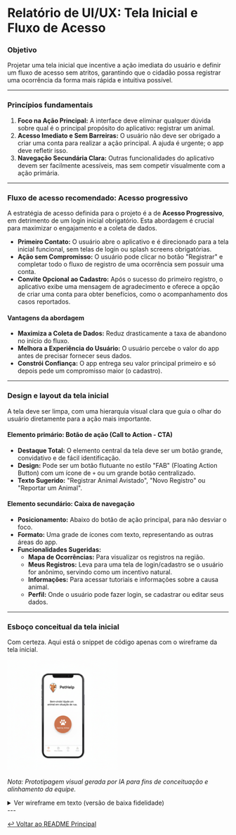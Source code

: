 # Relatório de UI/UX: Tela Inicial e Fluxo de Acesso

### **Objetivo**
Projetar uma tela inicial que incentive a ação imediata do usuário e definir um fluxo de acesso sem atritos, garantindo que o cidadão possa registrar uma ocorrência da forma mais rápida e intuitiva possível.

---

### **Princípios fundamentais**

1.  **Foco na Ação Principal:** A interface deve eliminar qualquer dúvida sobre qual é o principal propósito do aplicativo: registrar um animal.
2.  **Acesso Imediato e Sem Barreiras:** O usuário não deve ser obrigado a criar uma conta para realizar a ação principal. A ajuda é urgente; o app deve refletir isso.
3.  **Navegação Secundária Clara:** Outras funcionalidades do aplicativo devem ser facilmente acessíveis, mas sem competir visualmente com a ação primária.

---

### **Fluxo de acesso recomendado: Acesso progressivo**

A estratégia de acesso definida para o projeto é a de **Acesso Progressivo**, em detrimento de um login inicial obrigatório. Esta abordagem é crucial para maximizar o engajamento e a coleta de dados.

-   **Primeiro Contato:** O usuário abre o aplicativo e é direcionado para a tela inicial funcional, sem telas de login ou splash screens obrigatórias.
-   **Ação sem Compromisso:** O usuário pode clicar no botão "Registrar" e completar todo o fluxo de registro de uma ocorrência sem possuir uma conta.
-   **Convite Opcional ao Cadastro:** Após o sucesso do primeiro registro, o aplicativo exibe uma mensagem de agradecimento e oferece a opção de criar uma conta para obter benefícios, como o acompanhamento dos casos reportados.

#### **Vantagens da abordagem**

-   **Maximiza a Coleta de Dados:** Reduz drasticamente a taxa de abandono no início do fluxo.
-   **Melhora a Experiência do Usuário:** O usuário percebe o valor do app antes de precisar fornecer seus dados.
-   **Constrói Confiança:** O app entrega seu valor principal primeiro e só depois pede um compromisso maior (o cadastro).

---

### **Design e layout da tela inicial**

A tela deve ser limpa, com uma hierarquia visual clara que guia o olhar do usuário diretamente para a ação mais importante.

#### **Elemento primário: Botão de ação (Call to Action - CTA)**

-   **Destaque Total:** O elemento central da tela deve ser um botão grande, convidativo e de fácil identificação.
-   **Design:** Pode ser um botão flutuante no estilo "FAB" (Floating Action Button) com um ícone de `+` ou um grande botão centralizado.
-   **Texto Sugerido:** "Registrar Animal Avistado", "Novo Registro" ou "Reportar um Animal".

#### **Elemento secundário: Caixa de navegação**

-   **Posicionamento:** Abaixo do botão de ação principal, para não desviar o foco.
-   **Formato:** Uma grade de ícones com texto, representando as outras áreas do app.
-   **Funcionalidades Sugeridas:**
    -   **Mapa de Ocorrências:** Para visualizar os registros na região.
    -   **Meus Registros:** Leva para uma tela de login/cadastro se o usuário for anônimo, servindo como um incentivo natural.
    -   **Informações:** Para acessar tutoriais e informações sobre a causa animal.
    -   **Perfil:** Onde o usuário pode fazer login, se cadastrar ou editar seus dados.

---

### **Esboço conceitual da tela inicial**
Com certeza. Aqui está o snippet de código apenas com o wireframe da tela inicial.

<img src="../../assets/prototypes/UI_UX_tele_inicial_2.png" alt="Protótipo da tela Inicio" width="50%" height="auto">

*Nota: Prototipagem visual gerada por IA para fins de conceituação e alinhamento da equipe.*

<details>
<summary>Ver wireframe em texto (versão de baixa fidelidade)</summary>

```
+-------------------------------------------+
| [Logo Simples]      PetHelp               |
+-------------------------------------------+
|                                           |
|                                           |
|                  Bem-vindo!               |
|    Ajude um animal em situação de rua.    |
|                                           |
|                                           |
|        +---------------------------+      |
|        |                           |      |
|        |   (+) REGISTRAR ANIMAL    |      |
|        |                           |      |
|        +---------------------------+      |
|                                           |
|                                           |
|                                           |
+-------------------------------------------+
|   +-----------------------------------+   |
|  | [Icone]   [Icone]   [Icone] [Icone] |  |
|  |   Mapa      Meus     Info   Perfil  |  |
|   +-----------------------------------+   |
+-------------------------------------------+
```
</details>
---

[↩️ Voltar ao README Principal](../../README.md)
